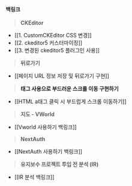 
#### 백링크

> **CKEditor**
- [[1. CustomCKEditor CSS 변경]]
- [[2. ckeditor5 커스터마이징]]
- [[3. 변경된 ckeditor5 플러그인 사용]]

> **뒤로가기**
- [[페이지 URL 정보 저장 및 뒤로가기 구현]]

> **<a/> 태그 사용으로 부드러운 스크롤 이동 구현하기**
- [[HTML a태그 클릭 시 부드럽게 스크롤 이동하기]]

> **지도 - VWorld**
- [[Vworld 사용하기 백링크]]

> **NextAuth**
- [[NextAuth 사용하기 백링크]]

> **유지보수 프로젝트 투입 전 분석 (IR)**
- [[IR 분석 백링크]]
